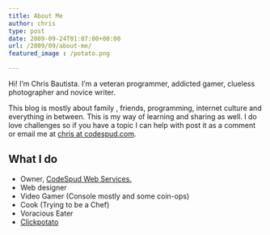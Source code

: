 ```yaml
---
title: About Me
author: chris
type: post
date: 2009-09-24T01:07:00+00:00
url: /2009/09/about-me/
featured_image : /potato.png

---
```


Hi! I&#8217;m Chris Bautista. I&#8217;m a veteran programmer, addicted gamer, clueless photographer and novice writer. 

This blog is mostly about family , friends, programming, internet culture and everything in between. This is my way of learning and sharing as well. I do love challenges so if you have a topic I can help with post it as a comment or email me at [chris at codespud.com][1].

## What I do

  * Owner, [CodeSpud Web Services.][2]
  * Web designer
  * Video Gamer (Console mostly and some coin-ops)
  * Cook (Trying to be a Chef)
  * Voracious Eater
  * [Clickpotato][3]

 [1]: mailto:chris@codespud.com
 [2]: http://www.codespud.com/
 [3]: http://encyclopedia2.thefreedictionary.com/click+potato
